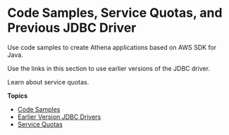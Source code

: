 # Code Samples, Service Quotas, and Previous JDBC Driver<a name="reference"></a>

Use code samples to create Athena applications based on AWS SDK for Java\.

Use the links in this section to use earlier versions of the JDBC driver\.

Learn about service quotas\.

**Topics**
+ [Code Samples](code-samples.md)
+ [Earlier Version JDBC Drivers](connect-with-previous-jdbc.md)
+ [Service Quotas](service-limits.md)